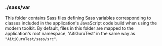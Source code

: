 ### ./sass/var

This folder contains Sass files defining Sass variables corresponding to classes
included in the application's JavaScript code build when using the modern toolkit.
By default, files in this folder are mapped to the application's root namespace,
'AitiGuruTest' in the same way as `"AitiGuruTest/sass/src"`.